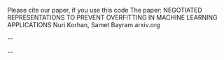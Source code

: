 Please cite our paper, if you use this code
The paper:
NEGOTIATED REPRESENTATIONS TO PREVENT OVERFITTING IN
MACHINE LEARNING APPLICATIONS
Nuri Korhan, Samet Bayram
arxiv.org
 
--


--

